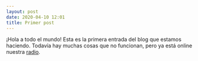 ```yaml
---
layout: post
date: 2020-04-10 12:01
title: Primer post
---
```

¡Hola a todo el mundo! Esta es la primera entrada del blog que estamos haciendo. Todavía hay muchas cosas que no funcionan, pero ya está online nuestra [radio](radio).



